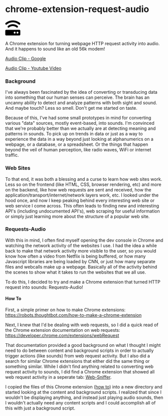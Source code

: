 # chrome-extension-request-audio

<img src="icons/icon-2.png" width="48">

A Chrome extension for turning webpage HTTP request activity into audio. And it happens to sound like an old 56k modem!

<a href="https://s3.amazonaws.com/github-engelsjk/chrome-extension-request-audio/request-audio-google.mp3" target="_blank">Audio Clip - Google</a>

<a href="https://s3.amazonaws.com/github-engelsjk/chrome-extension-request-audio/request-audio-youtube-video.mp3" target="_blank">Audio Clip - Youtube Video</a>

### Background

I've always been fascinated by the idea of converting or transducing data into something that our human senses can perceive. The brain has an uncanny ability to detect and analyze patterns with both sight and sound. And maybe touch? Less so smell. Don't get me started on taste.

Because of this, I've had some small prototypes in mind for converting various "data" sources, mostly event-based, into sounds. I'm convinced that we're probably better than we actually are at detecting meaning and patterns in sounds. To pick up on trends in data or just as a way to experience the data in a way beyond just looking at alphanumerics on a webpage, or a database, or a spreadsheet. Or the things that happen beyond the veil of human perception, like radio waves, WiFi or internet traffic.

### Web Sites

To that end, it was both a blessing and a curse to learn how web sites work. Less so on the frontend (like HTML, CSS, browser rendering, etc) and more on the backend, like how web requests are sent and received, how the application/transport/internet/network layers work, etc. I looked under the hood once, and now I keep peaking behind every interesting web site or web service I come across. This often leads to finding new and interesting API's (including undocumented API's), web scraping for useful information or simply just learning more about the structure of a popular web site.

### Requests-Audio

With this in mind, I often find myself opening the dev console in Chrome and watching the network activity of the websites I use. I had the idea a while back to make that network activity more visible to the user, so you would know how often a video from Netflix is being buffered, or how many Javascript libraries are being loaded by CNN, or just how many separate files and webcalls make up a webpage. Basically all of the activity behind the scenes to show what it takes to run the websites that we all use.

To do this, I decided to try and make a Chrome extension that turned HTTP request into sounds: Requests-Audio!

#### How To

First, a simple primer on how to make Chrome extensions: <a href="https://robots.thoughtbot.com/how-to-make-a-chrome-extension">https://robots.thoughtbot.com/how-to-make-a-chrome-extension</a>

Next, I knew that I'd be dealing with web requests, so I did a quick read of the Chrome extension documentation on web requests: <a href="https://developer.chrome.com/extensions/webRequest">https://developer.chrome.com/extensions/webRequest
</a>

That documentation provided a good background on what I thought I might need to do between content and background scripts in order to actually trigger actions (like sounds) from web request activity. But I also did a search for similar Chrome extensions that either did the same thing or something similar. While I didn't find anything related to converting web request activity to sounds, I did find a Chrome extension that showed all web request activity in a seperate tab: <a href="https://chrome.google.com/webstore/detail/web-sniffer/ndfgffclcpdbgghfgkmooklaendohaef?hl=en">Web-Sniffer</a>.

I copied the files of this Chrome extension (<a href="https://stackoverflow.com/questions/14543896/where-does-chrome-store-extensions">how to</a>) into a new directory and started looking at the content and background scripts. I realized that since I wouldn't be displaying anything, and instead just playing audio sounds, then I wouldn't actually need any content scripts and I could accomplish all of this with just a background script.

